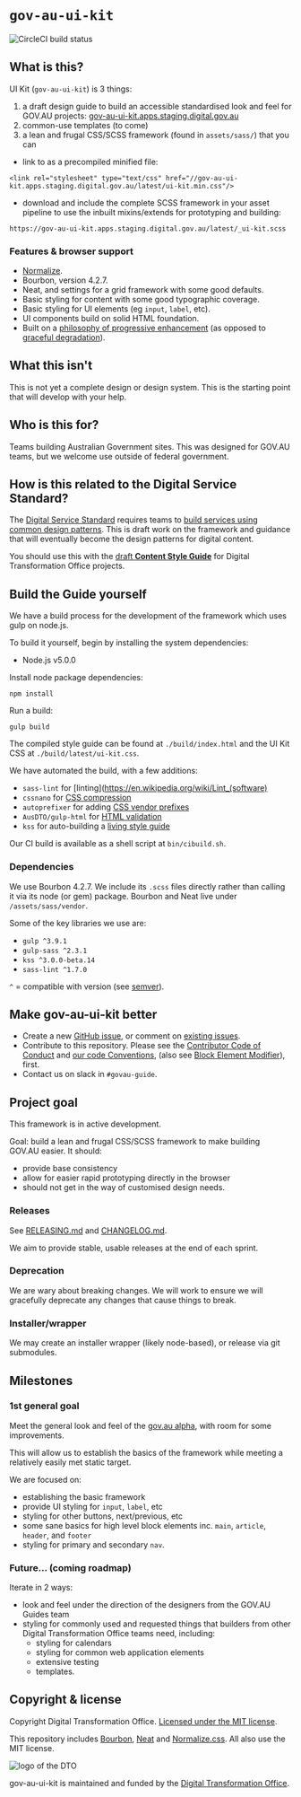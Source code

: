 # `gov-au-ui-kit`

![CircleCI build status](https://circleci.com/gh/AusDTO/gov-au-ui-kit.svg?style=shield)

## What is this?

UI Kit (`gov-au-ui-kit`) is 3 things:

1. a draft design guide to build an accessible standardised look and feel for GOV.AU projects: [gov-au-ui-kit.apps.staging.digital.gov.au](http://gov-au-ui-kit.apps.staging.digital.gov.au/)
2. common-use templates (to come)
3. a lean and frugal CSS/SCSS framework (found in `assets/sass/`) that you can
  - link to as a precompiled minified file:
  ```
  <link rel="stylesheet" type="text/css" href="//gov-au-ui-kit.apps.staging.digital.gov.au/latest/ui-kit.min.css"/>
  ```
  - download and include the complete SCSS framework in your asset pipeline to use the inbuilt mixins/extends for prototyping and building:
  ```
  https://gov-au-ui-kit.apps.staging.digital.gov.au/latest/_ui-kit.scss
  ```

### Features & browser support

- [Normalize](https://necolas.github.io/normalize.css/).
- Bourbon, version 4.2.7.
- Neat, and settings for a grid framework with some good defaults.
- Basic styling for content with some good typographic coverage.
- Basic styling for UI elements (eg `input`, `label`, etc).
- UI components build on solid HTML foundation.
- Built on a [philosophy of progressive enhancement](https://en.wikipedia.org/wiki/Progressive_enhancement) (as opposed to [graceful degradation](https://en.wikipedia.org/wiki/Fault_tolerance)).

## What this isn't

This is not yet a complete design or design system. This is the starting point that will develop with your help.

## Who is this for?

Teams building Australian Government sites. This was designed for GOV.AU teams, but we welcome use outside of federal government.

## How is this related to the Digital Service Standard?

The [Digital Service Standard](https://www.dto.gov.au/standard/) requires teams to [build services using common design patterns](https://www.dto.gov.au/standard/6-consistent-and-responsive/). This is draft work on the framework and guidance that will eventually become the design patterns for digital content.

You should use this with the [draft **Content Style Guide**](http://content-style-guide.apps.staging.digital.gov.au/) for Digital Transformation Office projects.

## Build the Guide yourself

We have a build process for the development of the framework which uses gulp on node.js.

To build it yourself, begin by installing the system dependencies:
- Node.js v5.0.0

Install node package dependencies:

```
npm install
```

Run a build:

```
gulp build
```

The compiled style guide can be found at `./build/index.html` and the UI Kit CSS
at `./build/latest/ui-kit.css`.

We have automated the build, with a few additions:

- `sass-lint` for [linting](https://en.wikipedia.org/wiki/Lint_(software)
- `cssnano` for [CSS compression](http://cssnano.co/)
- `autoprefixer` for adding [CSS vendor prefixes](https://autoprefixer.github.io/)
- `AusDTO/gulp-html` for [HTML validation](https://github.com/AusDTO/gulp-html)
- `kss` for auto-building a [living style guide](http://warpspire.com/kss/)

Our CI build is available as a shell script at `bin/cibuild.sh`.

### Dependencies

We use Bourbon 4.2.7. We include its `.scss` files directly rather than calling it via its node (or gem) package. Bourbon and Neat live under `/assets/sass/vendor`.

Some of the key libraries we use are:
- `gulp ^3.9.1`
- `gulp-sass ^2.3.1`
- `kss ^3.0.0-beta.14`
- `sass-lint ^1.7.0`

`^` = compatible with version (see [semver](https://docs.npmjs.com/misc/semver#caret-ranges-123-025-004)).

## Make gov-au-ui-kit better

- Create a new [GitHub issue](https://github.com/AusDTO/gov-au-ui-kit/issues/new), or comment on [existing issues](https://github.com/AusDTO/gov-au-ui-kit/issues).
- Contribute to this repository. Please see the [Contributor Code of Conduct](code_of_conduct.md) and [our code Conventions](conventions.md), (also see [Block Element Modifier](http://getbem.com/)), first.
- Contact us on slack in `#govau-guide`.

## Project goal

This framework is in active development.

Goal: build a lean and frugal CSS/SCSS framework to make building GOV.AU easier. It should:

- provide base consistency
- allow for easier rapid prototyping directly in the browser
- should not get in the way of customised design needs.

### Releases

See [RELEASING.md](RELEASING.md) and [CHANGELOG.md](CHANGELOG.md).

We aim to provide stable, usable releases at the end of each sprint.

### Deprecation

We are wary about breaking changes. We will work to ensure we will gracefully deprecate any changes that cause things to break.

### Installer/wrapper

We may create an installer wrapper (likely node-based), or release via git submodules.

## Milestones

### 1st general goal

Meet the general look and feel of the [gov.au alpha](http://gov.au/alpha), with room for some improvements.

This will allow us to establish the basics of the framework while meeting a relatively easily met static target.

We are focused on:

- establishing the basic framework
- provide UI styling for `input`, `label`, etc
- styling for other buttons, next/previous, etc
- some sane basics for high level block elements inc. `main`, `article`, `header`, and `footer`
- styling for primary and secondary `nav`.

### Future… (coming roadmap)

Iterate in 2 ways:

- look and feel under the direction of the designers from the GOV.AU Guides team
- styling for commonly used and requested things that builders from other Digital Transformation Office teams need, including:
  - styling for calendars
  - styling for common web application elements
  - extensive testing
  - templates.

## Copyright & license

Copyright Digital Transformation Office. [Licensed under the MIT license](https://github.com/AusDTO/gov-au-ui-kit/blob/master/LICENSE).

This repository includes [Bourbon](http://bourbon.io/), [Neat](http://neat.bourbon.io/) and [Normalize.css](https://necolas.github.io/normalize.css/). All also use the MIT license.

![](https://www.dto.gov.au/images/govt-crest.png "logo of the DTO")

gov-au-ui-kit is maintained and funded by the [Digital Transformation Office](https://www.dto.gov.au/).
